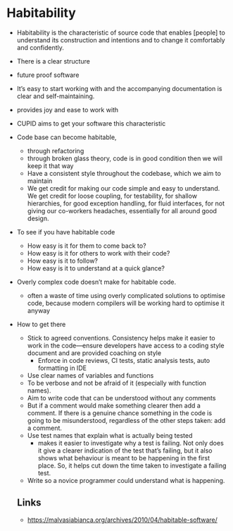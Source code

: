 # Habitability

- Habitability is the characteristic of source code that enables [people] to understand its construction and intentions and to change it comfortably and confidently.
- There is a clear structure
- future proof software
- It’s easy to start working with and the accompanying documentation is clear and self-maintaining.
- provides joy and ease to work with
- CUPID aims  to get your software this characteristic
- Code base can become habitable,
  - through refactoring
  - through broken glass theory, code is in good condition then we will keep it that way
  - Have a consistent style throughout the codebase, which we aim to maintain
  - We get credit for making our code simple and easy to understand. We get credit for loose coupling, for testability, for shallow hierarchies, for good exception handling, for fluid interfaces, for not giving our co-workers headaches, essentially for all around good design.
- To see if you have habitable code
  - How easy is it for them to come back to?
  - How easy is it for others to work with their code?
  - How easy is it to follow?
  - How easy is it to understand at a quick glance?
- Overly complex code doesn’t make for habitable code.
  - often a waste of time using overly complicated solutions to optimise code, because modern compilers will be working hard to optimise it anyway
- How to get there
  - Stick to agreed conventions. Consistency helps make it easier to work in the code—ensure developers have access to a coding style document and are provided coaching on style
    - Enforce in code reviews, CI tests, static analysis tests, auto formatting in IDE
  - Use clear names of variables and functions
  - To be verbose and not be afraid of it (especially with function names).
  - Aim to write code that can be understood without any comments
  - But if a comment would make something clearer then add a comment. If there is a genuine chance something in the code is going to be misunderstood, regardless of the other steps taken: add a comment.
  - Use test names that explain what is actually being tested
    - makes it easier to investigate why a test is failing. Not only does it give a clearer indication of the test that’s failing, but it also shows what behaviour is meant to be happening in the first place. So, it helps cut down the time taken to investigate a failing test.
  - Write so a novice programmer could understand what is happening.

  ## Links

  - https://malvasiabianca.org/archives/2010/04/habitable-software/
